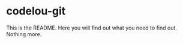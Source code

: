 # codelou-git

This is the README.  Here you will find out what you need to find out.  Nothing more.
